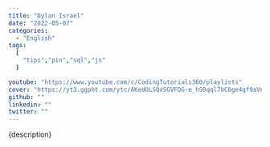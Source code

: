 ```yaml
---
title: "Dylan Israel"
date: "2022-05-07"
categories:
  - "English"
tags:
  [
    "tips","pin","sql","js"
  ]

youtube: "https://www.youtube.com/c/CodingTutorials360/playlists"
cover: "https://yt3.ggpht.com/ytc/AKedOLSQxSGVFDG-e_hS0qql7bC6ge4qf9aVnIMc8Sc=s88-c-k-c0x00ffffff-no-rj"
github: ""
linkedin: ""
twitter: ""
---
```

{description}